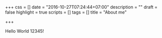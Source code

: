 +++
css = []
date = "2016-10-27T07:24:44+07:00"
description = ""
draft = false
highlight = true
scripts = []
tags = []
title = "About me"

+++

Hello World 12345!
